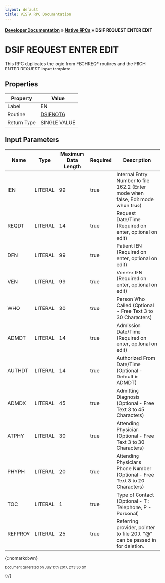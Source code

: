 ```yaml
---
layout: default
title: VISTA RPC Documentation
---
```


#### [Developer Documentation](../index) &#187; [Native RPCs](TableOfContents) &#187; DSIF REQUEST ENTER EDIT<br/>
# DSIF REQUEST ENTER EDIT

This RPC duplicates the logic from FBCHREQ* routines and the FBCH ENTER REQUEST input template.

## Properties

Property | Value
--- | ---
Label | EN
Routine | [DSIFNOT6](http://code.osehra.org/dox/Routine_DSIFNOT6_source.html)
Return Type | SINGLE VALUE


## Input Parameters

Name | Type | Maximum Data Length | Required | Description
--- | --- | --- | --- | ---
IEN | LITERAL | 99 | true | Internal Entry Number to file 162.2 (Enter mode when false, Edit mode when true)
REQDT | LITERAL | 14 | true | Request Date/Time (Required on enter, optional on edit)
DFN | LITERAL | 99 | true | Patient IEN (Required on enter, optional on edit)
VEN | LITERAL | 99 | true | Vendor IEN (Required on enter, optional on edit)
WHO | LITERAL | 30 | true | Person Who Called (Optional - Free Text 3 to 30 Characters)
ADMDT | LITERAL | 14 | true | Admission Date/Time (Required on enter, optional on edit)
AUTHDT | LITERAL | 14 | true | Authorized From Date/Time (Optional - Default is ADMDT)
ADMDX | LITERAL | 45 | true | Admitting Diagnosis (Optional - Free Text 3 to 45 Characters)
ATPHY | LITERAL | 30 | true | Attending Physician (Optional - Free Text 3 to 30 Characters)
PHYPH | LITERAL | 20 | true | Attending Physicians Phone Number (Optional - Free Text 3 to 20 Characters)
TOC | LITERAL | 1 | true | Type of Contact (Optional - T : Telephone, P - Personal)
REFPROV | LITERAL | 25 | true | Referring provider, pointer to file 200.  &quot;@&quot; can be passed in for deletion.



{::nomarkdown} <br/><p style="font-size: 11px">Document generated on July 13th 2017, 2:13:30 pm</p>{:/}